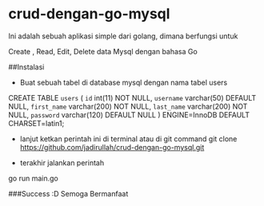 # crud-dengan-go-mysql
Ini adalah sebuah aplikasi simple dari golang, dimana berfungsi untuk

Create , Read, Edit, Delete data Mysql dengan bahasa Go


##Instalasi

- Buat sebuah tabel di database mysql dengan nama tabel users

CREATE TABLE `users` (
  `id` int(11) NOT NULL,
  `username` varchar(50) DEFAULT NULL,
  `first_name` varchar(200) NOT NULL,
  `last_name` varchar(200) NOT NULL,
  `password` varchar(120) DEFAULT NULL
) ENGINE=InnoDB DEFAULT CHARSET=latin1;


- lanjut ketkan perintah ini di terminal atau di git command
 git clone https://github.com/jadirullah/crud-dengan-go-mysql.git

- terakhir jalankan perintah 

 go run main.go 



###Success :D
Semoga Bermanfaat